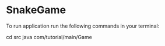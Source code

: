 # SnakeGame

To run application run the following commands in your terminal:

cd src
java com/tutorial/main/Game
